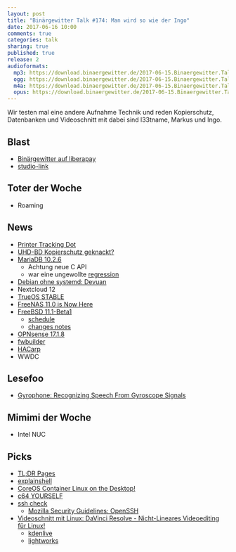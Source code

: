 ```yaml
---
layout: post
title: "Binärgewitter Talk #174: Man wird so wie der Ingo"
date: 2017-06-16 10:00
comments: true
categories: talk
sharing: true
published: true
release: 2
audioformats:
  mp3: https://download.binaergewitter.de/2017-06-15.Binaergewitter.Talk.174.mp3
  ogg: https://download.binaergewitter.de/2017-06-15.Binaergewitter.Talk.174.ogg
  m4a: https://download.binaergewitter.de/2017-06-15.Binaergewitter.Talk.174.m4a
  opus: https://download.binaergewitter.de/2017-06-15.Binaergewitter.Talk.174.opus
---
```

Wir testen mal eine andere Aufnahme Technik und reden Kopierschutz, Datenbanken und Videoschnitt mit dabei sind l33tname, Markus und Ingo.

## Blast
- [Binärgewitter auf liberapay](https://liberapay.com/Binaergewitter)
- [studio-link](https://studio-link.de/)

## Toter der Woche
- Roaming

## News
- [Printer Tracking Dot](http://blog.erratasec.com/2017/06/how-intercept-outed-reality-winner.html)
- [UHD-BD Kopierschutz geknackt?](https://www.heise.de/newsticker/meldung/Illegale-Kopie-von-Ultra-HD-Blu-ray-gibt-Raetsel-auf-3735040.html)
- [MariaDB 10.2.6](https://mariadb.com/kb/en/mariadb/mariadb-1026-release-notes/)
  * Achtung neue C API
  * war eine ungewollte [regression](https://jira.mariadb.org/browse/MDEV-12950)
- [Debian ohne systemd: Devuan](https://www.heise.de/newsticker/meldung/Debian-ohne-systemd-Devuan-Jessie-1-0-0-Stable-erschienen-3725880.html)
- Nextcloud 12
- [TrueOS STABLE](https://www.trueos.org/blog/trueos-stable-update-june-2-2017/)
- [FreeNAS 11.0 is Now Here](http://www.freenas.org/blog/freenas-11-0/)
- [FreeBSD 11.1-Beta1](https://lists.freebsd.org/pipermail/freebsd-stable/2017-June/087242.html)
  * [schedule](https://www.freebsd.org/releases/11.1R/schedule.html)
  * [changes notes](https://www.freebsd.org/relnotes/11-STABLE/relnotes/article.html)
- [OPNsense 17.1.8](https://opnsense.org/opnsense-17-1-8-released/)
- [fwbuilder](https://github.com/fwbuilder/fwbuilder)
- [HACarp](https://docs.opnsense.org/manual/hacarp.html)
- WWDC

## Lesefoo
- [Gyrophone: Recognizing Speech From Gyroscope Signals](https://crypto.stanford.edu/gyrophone/files/gyromic.pdf)

## Mimimi der Woche
- Intel NUC

## Picks
- [TL;DR Pages](https://tldr.sh/)
- [explainshell](https://explainshell.com/)
- [CoreOS Container Linux on the Desktop!](https://www.youtube.com/watch?v=gES4-X6y278)
- [c64 YOURSELF](http://c64.superdefault.com/)
- [ssh check](https://sshcheck.com/)
  * [Mozilla Security Guidelines: OpenSSH](https://wiki.mozilla.org/Security/Guidelines/OpenSSH)
- [Videoschnitt mit Linux: DaVinci Resolve - Nicht-Lineares Videoediting für Linux!](https://www.blackmagicdesign.com/de/products/davinciresolve)
  * [kdenlive](https://kdenlive.org/)
  * [lightworks](https://www.lwks.com/)


